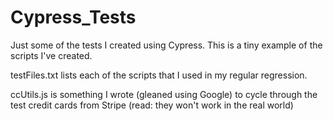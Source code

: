# Cypress_Tests
Just some of the tests I created using Cypress. This is a tiny example of the scripts I've created.


testFiles.txt lists each of the scripts that I used in my regular regression.

ccUtils.js is something I wrote (gleaned using Google) to cycle through the test credit cards from Stripe (read: they won't work in the real world) 
